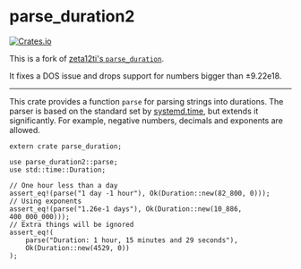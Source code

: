 # parse_duration2
[![Crates.io](https://img.shields.io/crates/v/parse_duration2.svg)](https://crates.io/crates/parse_duration2)

This is a fork of [zeta12ti's `parse_duration`](https://github.com/zeta12ti/parse_duration).

It fixes a DOS issue and drops support for numbers bigger than ±9.22e18.

---

This crate provides a function `parse` for parsing strings into durations.
The parser is based on the standard set by
[systemd.time](https://www.freedesktop.org/software/systemd/man/systemd.time.html#Parsing%20Time%20Spans),
but extends it significantly.
For example, negative numbers, decimals and exponents are allowed.

```
extern crate parse_duration;

use parse_duration2::parse;
use std::time::Duration;

// One hour less than a day
assert_eq!(parse("1 day -1 hour"), Ok(Duration::new(82_800, 0)));
// Using exponents
assert_eq!(parse("1.26e-1 days"), Ok(Duration::new(10_886, 400_000_000)));
// Extra things will be ignored
assert_eq!(
    parse("Duration: 1 hour, 15 minutes and 29 seconds"),
    Ok(Duration::new(4529, 0))
);
```
